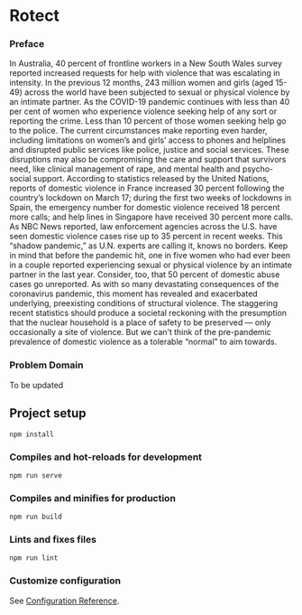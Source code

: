 # Rotect
### Preface
In Australia, 40 percent of frontline workers in a New South Wales survey reported increased requests for help with violence that was escalating in intensity. In the previous 12 months, 243 million women and girls (aged 15-49) across the world have been subjected to sexual or physical violence by an intimate partner. As the COVID-19 pandemic continues
with less than 40 per cent of women who experience violence seeking help of any sort or reporting the crime. Less than 10 percent of those women seeking help go to the police. The current circumstances make reporting even harder, including limitations on women’s and girls’ access to phones and helplines and disrupted public services like police, justice and social services. These disruptions may also be compromising the care and support that survivors need, like clinical management of rape, and mental health and psycho-social support. According to statistics released by the United Nations, reports of domestic violence in France increased 30 percent following the country’s lockdown on March 17; during the first two weeks of lockdowns in Spain, the emergency number for domestic violence received 18 percent more calls; and help lines in Singapore have received 30 percent more calls. As NBC News reported, law enforcement agencies across the U.S. have seen domestic violence cases rise up to 35 percent in recent weeks. This “shadow pandemic,” as U.N. experts are calling it, knows no borders. Keep in mind that before the pandemic hit, one in five women who had ever been in a couple reported experiencing sexual or physical violence by an intimate partner in the last year. Consider, too, that 50 percent of domestic abuse cases go unreported. As with so many devastating consequences of the coronavirus pandemic, this moment has revealed and exacerbated underlying, preexisting conditions of structural violence. The staggering recent statistics should produce a societal reckoning with the presumption that the nuclear household is a place of safety to be preserved — only occasionally a site of violence. But we can’t think of the pre-pandemic prevalence of domestic violence as a tolerable “normal” to aim towards.

### Problem Domain

To be updated
## Project setup
```
npm install
```

### Compiles and hot-reloads for development
```
npm run serve
```

### Compiles and minifies for production
```
npm run build
```

### Lints and fixes files
```
npm run lint
```

### Customize configuration
See [Configuration Reference](https://cli.vuejs.org/config/).
